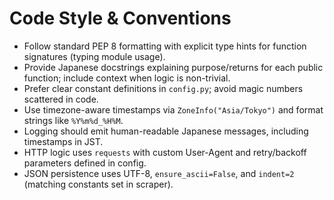 # Code Style & Conventions
- Follow standard PEP 8 formatting with explicit type hints for function signatures (typing module usage).
- Provide Japanese docstrings explaining purpose/returns for each public function; include context when logic is non-trivial.
- Prefer clear constant definitions in `config.py`; avoid magic numbers scattered in code.
- Use timezone-aware timestamps via `ZoneInfo("Asia/Tokyo")` and format strings like `%Y%m%d_%H%M`.
- Logging should emit human-readable Japanese messages, including timestamps in JST.
- HTTP logic uses `requests` with custom User-Agent and retry/backoff parameters defined in config.
- JSON persistence uses UTF-8, `ensure_ascii=False`, and `indent=2` (matching constants set in scraper).